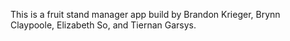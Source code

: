 This is a fruit stand manager app build by Brandon Krieger, Brynn Claypoole, Elizabeth So, and Tiernan Garsys.